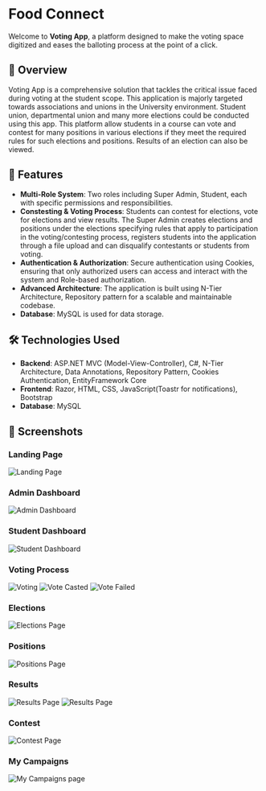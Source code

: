 # Food Connect

Welcome to **Voting App**, a platform designed to make the voting space digitized and eases the balloting process at the point of a click. 

## 🌟 Overview

Voting App is a comprehensive solution that tackles the critical issue faced during voting at the student scope. This application is majorly targeted towards associations and unions in the University environment. Student union, departmental union and many more elections could be conducted using this app. This platform allow students in a course can vote and contest for many positions in various elections if they meet the required rules for such elections and positions. Results of an election can also be viewed.

## 🚀 Features

- **Multi-Role System**: Two roles including Super Admin, Student, each with specific permissions and responsibilities.
- **Constesting & Voting Process**: Students can contest for elections, vote for elections and view results. The Super Admin creates elections and positions under the elections specifying rules that apply to participation in the voting/contesting process, registers students into the application through a file upload and can disqualify contestants or students from voting. 
- **Authentication & Authorization**: Secure authentication using Cookies, ensuring that only authorized users can access and interact with the system and Role-based authorization.
- **Advanced Architecture**: The application is built using N-Tier Architecture, Repository pattern for a scalable and maintainable codebase.
- **Database**: MySQL is used for data storage.

## 🛠️ Technologies Used

- **Backend**: ASP.NET MVC (Model-View-Controller), C#, N-Tier Architecture, Data Annotations, Repository Pattern, Cookies Authentication, EntityFramework Core
- **Frontend**: Razor, HTML, CSS, JavaScript(Toastr for notifications), Bootstrap
- **Database**: MySQL

## 📸 Screenshots

### Landing Page
![Landing Page](VotingApp-MVC/wwwroot/Screenshots/landing.png)

### Admin Dashboard
![Admin Dashboard](/wwwroot/Screenshots/admin.png)

### Student Dashboard
![Student Dashboard](/wwwroot/Screenshots/student.png)

### Voting Process
![Voting](/wwwroot/Screenshots/vote.png)
![Vote Casted](/wwwroot/Screenshots/votecasted.png)
![Vote Failed](/wwwroot/Screenshots/votefailed.png)

### Elections
![Elections Page](/wwwroot/Screenshots/elections.png)

### Positions
![Positions Page](/wwwroot/Screenshots/positions.png)

### Results
![Results Page](/wwwroot/Screenshots/result.png)
![Results Page](/wwwroot/Screenshots/result2.png)

### Contest
![Contest Page](/wwwroot/Screenshots/contest.png)

### My Campaigns
![My Campaigns page](/wwwroot/Screenshots/mycamps.png)
